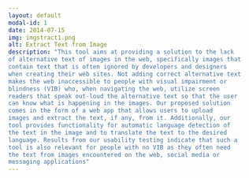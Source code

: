 ```yaml
---
layout: default
modal-id: 1
date: 2014-07-15
img: imgstract1.png
alt: Extract Text from Image
description: "This tool aims at providing a solution to the lack
of alternative text of images in the web, specifically images that
contain text that is often ignored by developers and designers
when creating their web sites. Not adding correct alternative text
makes the web inaccessible to people with visual impairment or
blindness (VIB) who, when navigating the web, utilize screen
readers that speak out-loud the alternative text so that the user
can know what is happening in the images. Our proposed solution
comes in the form of a web app that allows users to upload
images and extract the text, if any, from it. Additionally, our
tool provides functionality for automatic language detection of
the text in the image and to translate the text to the desired
language. Results from our usability testing indicate that such a
tool is also relevant for people with no VIB as they often need
the text from images encountered on the web, social media or
messaging applications"
---
```



